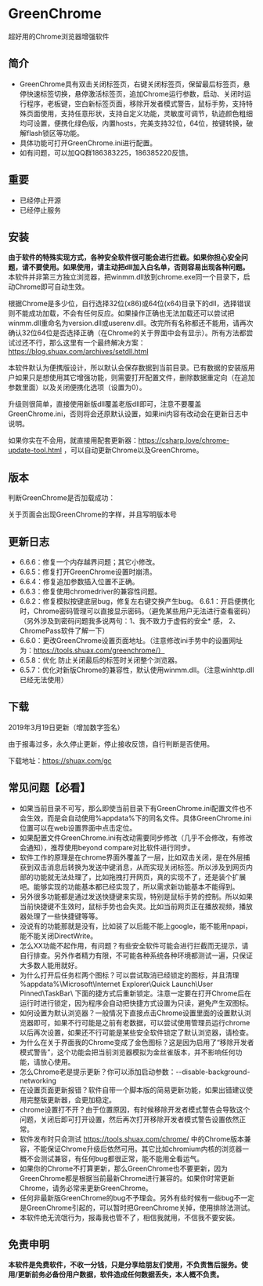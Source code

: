 # GreenChrome

超好用的Chrome浏览器增强软件

## 简介
* GreenChrome具有双击关闭标签页，右键关闭标签页，保留最后标签页，悬停快速标签切换，悬停激活标签页，追加Chrome运行参数，启动、关闭时运行程序，老板键，空白新标签页面，移除开发者模式警告，鼠标手势，支持特殊页面使用，支持任意形状，支持自定义功能，灵敏度可调节，轨迹颜色粗细均可设置，便携化绿色版，内置hosts，完美支持32位，64位，按键转换，破解flash锁区等功能。
* 具体功能可打开GreenChrome.ini进行配置。
* 如有问题，可以加QQ群186383225，186385220反馈。

## 重要
* 已经停止开源
* 已经停止服务

## 安装
**由于软件的特殊实现方式，各种安全软件很可能会进行拦截。如果你担心安全问题，请不要使用。如果使用，请主动把dll加入白名单，否则容易出现各种问题。**
本软件并非第三方独立浏览器，把winmm.dll放到chrome.exe同一个目录下，启动Chrome即可自动生效。

根据Chrome是多少位，自行选择32位(x86)或64位(x64)目录下的dll，选择错误则不能成功加载，不会有任何反应。如果操作正确也无法加载还可以尝试把winmm.dll重命名为version.dll或userenv.dll。改完所有名称都还不能用，请再次确认32位64位是否选择正确（在Chrome的关于界面中会有显示）。所有方法都尝试过还不行，那么这里有一个最终解决方案：https://blog.shuax.com/archives/setdll.html

本软件默认为便携版设计，所以默认会保存数据到当前目录。已有数据的安装版用户如果只是想使用其它增强功能，则需要打开配置文件，删除数据重定向（在追加参数里面）以及关闭便携化选项（设置为0）。

升级则很简单，直接使用新版dll覆盖老版dll即可，注意不要覆盖GreenChrome.ini，否则将会还原默认设置，如果ini内容有改动会在更新日志中说明。

如果你实在不会用，就直接用配套更新器：https://csharp.love/chrome-update-tool.html ，可以自动更新Chrome以及GreenChrome。

## 版本
判断GreenChrome是否加载成功：

关于页面会出现GreenChrome的字样，并且写明版本号

## 更新日志
* 6.6.6：修复一个内存越界问题；其它小修改。
* 6.6.5：修复打开GreenChrome设置时崩溃。
* 6.6.4：修复追加参数插入位置不正确。
* 6.6.3：修复使用chromedriver的兼容性问题。
* 6.6.2：修复模拟按键底层bug，修复左右键交换产生bug。
6.6.1：开启便携化时，Chrome密码管理可以直接显示密码。（避免某些用户无法进行查看密码）（另外涉及到密码问题我多说两句：1、我不致力于虚假的安全* 感， 2、ChromePass软件了解一下）
* 6.6.0：更改GreenChrome设置页面地址。（注意修改ini手势中的设置网址为：https://tools.shuax.com/greenchrome/）
* 6.5.8：优化 防止关闭最后的标签时关闭整个浏览器。
* 6.5.7：优化对新版Chrome的兼容性，默认使用winmm.dll。（注意winhttp.dll已经无法使用）

## 下载
2019年3月19日更新（增加数字签名） 

由于报毒过多，永久停止更新，停止接收反馈，自行判断是否使用。 

下载地址：https://shuax.com/gc

## 常见问题【必看】
* 如果当前目录不可写，那么即使当前目录下有GreenChrome.ini配置文件也不会生效，而是会自动使用%appdata%下的同名文件。具体GreenChrome.ini位置可以在web设置界面中点击定位。
* 如果配置文件GreenChrome.ini有改动需要同步修改（几乎不会修改，有修改会通知），推荐使用beyond compare对比软件进行同步。
* 软件工作的原理是在chrome界面外覆盖了一层，比如双击关闭，是在外层捕获到双击消息后转换为发送中键消息，从而实现关闭标签。所以涉及到网页内部的功能就无法处理了，比如拖拽打开网页，真的实现不了，还是装个扩展吧。能够实现的功能基本都已经实现了，所以需求新功能基本不能得到。
* 另外很多功能都是通过发送快捷键来实现，特别是鼠标手势的控制。所以如果当前快捷键不生效时，鼠标手势也会失灵。比如当前网页正在播放视频，播放器处理了一些快捷键等等。
* 没说有的功能那就是没有，比如装了以后能不能上google，能不能用npapi，能不能关闭DirectWrite。
* 怎么XX功能不起作用，有问题？有些安全软件可能会进行拦截而无提示，请自行排查。另外作者精力有限，不可能各种系统各种环境都测试一遍，只保证大多数人能用就好。
* 为什么打开后任务栏两个图标？可以尝试取消已经锁定的图标，并且清理 %appdata%\Microsoft\Internet Explorer\Quick Launch\User Pinned\TaskBar\ 下面的捷方式后重新锁定。注意一定要在打开Chrome后在运行时进行锁定，因为程序会自动把快捷方式设置为只读，避免产生双图标。
* 如何设置为默认浏览器？一般情况下直接点击Chrome设置里面的设置默认浏览器即可，如果不行可能是之前有老数据，可以尝试使用管理员运行chrome以后再次设置，如果还不行可能是某些安全软件锁定了默认浏览器，请检查。
* 为什么在关于界面我的Chrome变成了金色图标？这是因为启用了“移除开发者模式警告”，这个功能会把当前浏览器模拟为金丝雀版本，并不影响任何功能，请放心使用。
* 怎么Chrome老是提示更新？你可以添加启动参数：--disable-background-networking
* 在设置页面更新报错？软件自带一个脚本版的简易更新功能，如果出错建议使用完整版更新器，会更加稳定。
* chrome设置打不开？由于位置原因，有时候移除开发者模式警告会导致这个问题，关闭后即可打开设置，然后再次打开移除开发者模式警告设置依然正常。
* 软件发布时只会测试 https://tools.shuax.com/chrome/ 中的Chrome版本兼容，不能保证Chrome升级后依然可用。其它比如chromium内核的浏览器一概不会测试兼容，有任何bug都很正常，能不能用全看运气。
* 如果你的Chrome不打算更新，那么GreenChrome也不要更新，因为GreenChrome都是根据当前最新Chrome进行兼容的。如果你时常更新Chrome，请务必常来更新GreenChrome。
* 任何非最新版GreenChrome的bug不予理会。另外有些时候有一些bug不一定是GreenChrome引起的，可以暂时把GreenChrome关掉，使用排除法测试。
* 本软件绝无流氓行为，报毒我也管不了，相信我就用，不信我不要安装。

## 免责申明
**本软件是免费软件，不收一分钱，只是分享给朋友们使用，不负责售后服务。使用/更新前务必备份用户数据，软件造成任何数据丢失，本人概不负责。**
